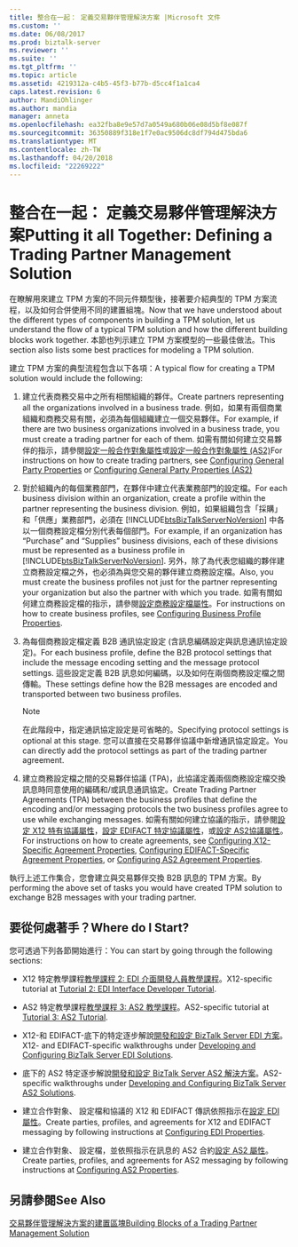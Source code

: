 ```yaml
---
title: 整合在一起： 定義交易夥伴管理解決方案 |Microsoft 文件
ms.custom: ''
ms.date: 06/08/2017
ms.prod: biztalk-server
ms.reviewer: ''
ms.suite: ''
ms.tgt_pltfrm: ''
ms.topic: article
ms.assetid: 4219312a-c4b5-45f3-b77b-d5cc4f1a1ca4
caps.latest.revision: 6
author: MandiOhlinger
ms.author: mandia
manager: anneta
ms.openlocfilehash: ea32fba8e9e57d7a0549a680b06e08d5bf8e087f
ms.sourcegitcommit: 36350889f318e1f7e0ac9506dc8df794d475bda6
ms.translationtype: MT
ms.contentlocale: zh-TW
ms.lasthandoff: 04/20/2018
ms.locfileid: "22269222"
---
```

# <a name="putting-it-all-together-defining-a-trading-partner-management-solution"></a><span data-ttu-id="6412c-102">整合在一起： 定義交易夥伴管理解決方案</span><span class="sxs-lookup"><span data-stu-id="6412c-102">Putting it all Together: Defining a Trading Partner Management Solution</span></span>
<span data-ttu-id="6412c-103">在瞭解用來建立 TPM 方案的不同元件類型後，接著要介紹典型的 TPM 方案流程，以及如何合併使用不同的建置組塊。</span><span class="sxs-lookup"><span data-stu-id="6412c-103">Now that we have understood about the different types of components in building a TPM solution, let us understand the flow of a typical TPM solution and how the different building blocks work together.</span></span> <span data-ttu-id="6412c-104">本節也列示建立 TPM 方案模型的一些最佳做法。</span><span class="sxs-lookup"><span data-stu-id="6412c-104">This section also lists some best practices for modeling a TPM solution.</span></span>  
  
 <span data-ttu-id="6412c-105">建立 TPM 方案的典型流程包含以下各項：</span><span class="sxs-lookup"><span data-stu-id="6412c-105">A typical flow for creating a TPM solution would include the following:</span></span>  
  
1.  <span data-ttu-id="6412c-106">建立代表商務交易中之所有相關組織的夥伴。</span><span class="sxs-lookup"><span data-stu-id="6412c-106">Create partners representing all the organizations involved in a business trade.</span></span> <span data-ttu-id="6412c-107">例如，如果有兩個商業組織和商務交易有關，必須為每個組織建立一個交易夥伴。</span><span class="sxs-lookup"><span data-stu-id="6412c-107">For example, if there are two business organizations involved in a business trade, you must create a trading partner for each of them.</span></span> <span data-ttu-id="6412c-108">如需有關如何建立交易夥伴的指示，請參閱[設定一般合作對象屬性](../core/configuring-general-party-properties.md)或[設定一般合作對象屬性 (AS2)](../core/configuring-general-party-properties-as2.md)</span><span class="sxs-lookup"><span data-stu-id="6412c-108">For instructions on how to create trading partners, see [Configuring General Party Properties](../core/configuring-general-party-properties.md) or [Configuring General Party Properties (AS2)](../core/configuring-general-party-properties-as2.md)</span></span>  
  
2.  <span data-ttu-id="6412c-109">對於組織內的每個業務部門，在夥伴中建立代表業務部門的設定檔。</span><span class="sxs-lookup"><span data-stu-id="6412c-109">For each business division within an organization, create a profile within the partner representing the business division.</span></span> <span data-ttu-id="6412c-110">例如，如果組織包含「採購」和「供應」業務部門，必須在 [!INCLUDE[btsBizTalkServerNoVersion](../includes/btsbiztalkservernoversion-md.md)] 中各以一個商務設定檔分別代表每個部門。</span><span class="sxs-lookup"><span data-stu-id="6412c-110">For example, if an organization has “Purchase” and “Supplies” business divisions, each of these divisions must be represented as a business profile in [!INCLUDE[btsBizTalkServerNoVersion](../includes/btsbiztalkservernoversion-md.md)].</span></span> <span data-ttu-id="6412c-111">另外，除了為代表您組織的夥伴建立商務設定檔之外，也必須為與您交易的夥伴建立商務設定檔。</span><span class="sxs-lookup"><span data-stu-id="6412c-111">Also, you must create the business profiles not just for the partner representing your organization but also the partner with which you trade.</span></span> <span data-ttu-id="6412c-112">如需有關如何建立商務設定檔的指示，請參閱[設定商務設定檔屬性](../core/configuring-business-profile-properties.md)。</span><span class="sxs-lookup"><span data-stu-id="6412c-112">For instructions on how to create business profiles, see [Configuring Business Profile Properties](../core/configuring-business-profile-properties.md).</span></span>  
  
3.  <span data-ttu-id="6412c-113">為每個商務設定檔定義 B2B 通訊協定設定 (含訊息編碼設定與訊息通訊協定設定)。</span><span class="sxs-lookup"><span data-stu-id="6412c-113">For each business profile, define the B2B protocol settings that include the message encoding setting and the message protocol settings.</span></span> <span data-ttu-id="6412c-114">這些設定定義 B2B 訊息如何編碼，以及如何在兩個商務設定檔之間傳輸。</span><span class="sxs-lookup"><span data-stu-id="6412c-114">These settings define how the B2B messages are encoded and transported between two business profiles.</span></span>  
  
    > [!NOTE]
    >  <span data-ttu-id="6412c-115">在此階段中，指定通訊協定設定是可省略的。</span><span class="sxs-lookup"><span data-stu-id="6412c-115">Specifying protocol settings is optional at this stage.</span></span> <span data-ttu-id="6412c-116">您可以直接在交易夥伴協議中新增通訊協定設定。</span><span class="sxs-lookup"><span data-stu-id="6412c-116">You can directly add the protocol settings as part of the trading partner agreement.</span></span>  
  
4.  <span data-ttu-id="6412c-117">建立商務設定檔之間的交易夥伴協議 (TPA)，此協議定義兩個商務設定檔交換訊息時同意使用的編碼和/或訊息通訊協定。</span><span class="sxs-lookup"><span data-stu-id="6412c-117">Create Trading Partner Agreements (TPA) between the business profiles that define the encoding and/or messaging protocols the two business profiles agree to use while exchanging messages.</span></span> <span data-ttu-id="6412c-118">如需有關如何建立協議的指示，請參閱[設定 X12 特有協議屬性](../core/configuring-x12-specific-agreement-properties.md)，[設定 EDIFACT 特定協議屬性](../core/configuring-edifact-specific-agreement-properties.md)，或[設定 AS2協議屬性](../core/configuring-as2-agreement-properties.md)。</span><span class="sxs-lookup"><span data-stu-id="6412c-118">For instructions on how to create agreements, see [Configuring X12-Specific Agreement Properties](../core/configuring-x12-specific-agreement-properties.md), [Configuring EDIFACT-Specific Agreement Properties](../core/configuring-edifact-specific-agreement-properties.md), or [Configuring AS2 Agreement Properties](../core/configuring-as2-agreement-properties.md).</span></span>  
  
 <span data-ttu-id="6412c-119">執行上述工作集合，您會建立與交易夥伴交換 B2B 訊息的 TPM 方案。</span><span class="sxs-lookup"><span data-stu-id="6412c-119">By performing the above set of tasks you would have created TPM solution to exchange B2B messages with your trading partner.</span></span>  
  
## <a name="where-do-i-start"></a><span data-ttu-id="6412c-120">要從何處著手？</span><span class="sxs-lookup"><span data-stu-id="6412c-120">Where do I Start?</span></span>  
 <span data-ttu-id="6412c-121">您可透過下列各節開始進行：</span><span class="sxs-lookup"><span data-stu-id="6412c-121">You can start by going through the following sections:</span></span>  
  
-   <span data-ttu-id="6412c-122">X12 特定教學課程[教學課程 2: EDI 介面開發人員教學課程](../core/tutorial-2-edi-interface-developer-tutorial.md)。</span><span class="sxs-lookup"><span data-stu-id="6412c-122">X12-specific tutorial at [Tutorial 2: EDI Interface Developer Tutorial](../core/tutorial-2-edi-interface-developer-tutorial.md).</span></span>  
  
-   <span data-ttu-id="6412c-123">AS2 特定教學課程[教學課程 3: AS2 教學課程](../core/tutorial-3-as2-tutorial.md)。</span><span class="sxs-lookup"><span data-stu-id="6412c-123">AS2-specific tutorial at [Tutorial 3: AS2 Tutorial](../core/tutorial-3-as2-tutorial.md).</span></span>  
  
-   <span data-ttu-id="6412c-124">X12-和 EDIFACT-底下的特定逐步解說[開發和設定 BizTalk Server EDI 方案](../core/developing-and-configuring-biztalk-server-edi-solutions.md)。</span><span class="sxs-lookup"><span data-stu-id="6412c-124">X12- and EDIFACT-specific walkthroughs under [Developing and Configuring BizTalk Server EDI Solutions](../core/developing-and-configuring-biztalk-server-edi-solutions.md).</span></span>  
  
-   <span data-ttu-id="6412c-125">底下的 AS2 特定逐步解說[開發和設定 BizTalk Server AS2 解決方案](../core/developing-and-configuring-biztalk-server-as2-solutions.md)。</span><span class="sxs-lookup"><span data-stu-id="6412c-125">AS2-specific walkthroughs under [Developing and Configuring BizTalk Server AS2 Solutions](../core/developing-and-configuring-biztalk-server-as2-solutions.md).</span></span>  
  
-   <span data-ttu-id="6412c-126">建立合作對象、 設定檔和協議的 X12 和 EDIFACT 傳訊依照指示在[設定 EDI 屬性](../core/configuring-edi-properties.md)。</span><span class="sxs-lookup"><span data-stu-id="6412c-126">Create parties, profiles, and agreements for X12 and EDIFACT messaging by following instructions at [Configuring EDI Properties](../core/configuring-edi-properties.md).</span></span>  
  
-   <span data-ttu-id="6412c-127">建立合作對象、 設定檔，並依照指示在訊息的 AS2 合約[設定 AS2 屬性](../core/configuring-as2-properties.md)。</span><span class="sxs-lookup"><span data-stu-id="6412c-127">Create parties, profiles, and agreements for AS2 messaging by following instructions at [Configuring AS2 Properties](../core/configuring-as2-properties.md).</span></span>  
  
## <a name="see-also"></a><span data-ttu-id="6412c-128">另請參閱</span><span class="sxs-lookup"><span data-stu-id="6412c-128">See Also</span></span>  
 [<span data-ttu-id="6412c-129">交易夥伴管理解決方案的建置區塊</span><span class="sxs-lookup"><span data-stu-id="6412c-129">Building Blocks of a Trading Partner Management Solution</span></span>](../core/building-blocks-of-a-trading-partner-management-solution.md)